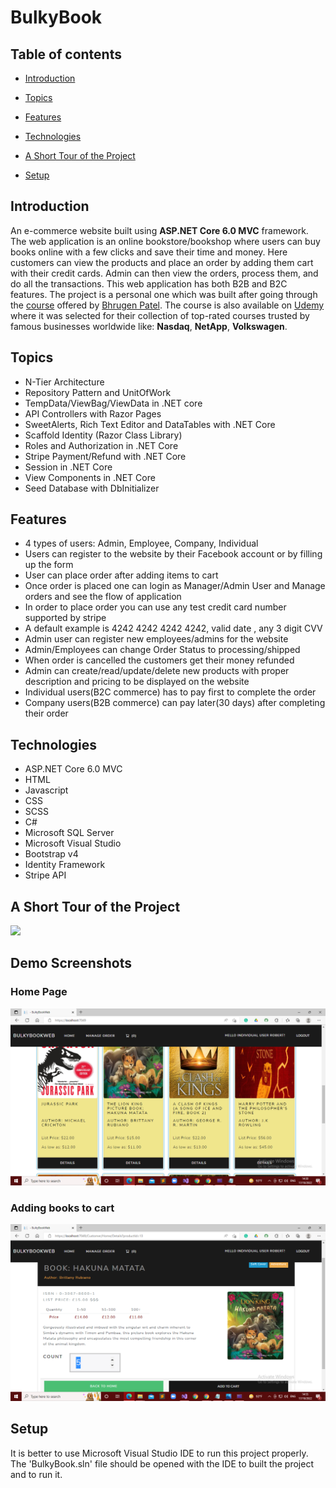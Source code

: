 # BulkyBook

## Table of contents

* [Introduction](#introduction)

* [Topics](#topics) 

* [Features](#features)

* [Technologies](#technologies)

* [A Short Tour of the Project](#a-short-tour-of-the-project)

* [Setup](#setup)

## Introduction

 An e-commerce website built using **ASP.NET Core 6.0 MVC** framework. The web application is an online bookstore/bookshop where users can buy books online with a few clicks and save their time and money. Here customers can view the products and place an order by adding them cart with their credit cards. Admin can then view the orders, process them, and do all the transactions. This web application has both B2B and B2C features. The project is a personal one which was built after going through the [course](https://www.dotnetmastery.com/Home/Details?courseId=9) offered by [Bhrugen Patel](https://github.com/bhrugen). The course is also available on [Udemy](https://www.udemy.com/course/complete-aspnet-core-21-course/?referralCode=0533F3B61F426407BE00) where it was selected for their collection of top-rated courses trusted by famous businesses worldwide like: **Nasdaq**, **NetApp**, **Volkswagen**. 

## Topics 

* N-Tier Architecture
* Repository Pattern and UnitOfWork
* TempData/ViewBag/ViewData in .NET core
* API Controllers with Razor Pages
* SweetAlerts, Rich Text Editor and DataTables with .NET Core
* Scaffold Identity (Razor Class Library) 
* Roles and Authorization in .NET Core
* Stripe Payment/Refund with .NET Core
* Session in .NET Core
* View Components in .NET Core
* Seed Database with DbInitializer

## Features

* 4 types of users: Admin, Employee, Company, Individual
* Users can register to the website by their Facebook account or by filling up the form
* User can place order after adding items to cart
* Once order is placed one can login as Manager/Admin User and Manage orders and see the flow of application
* In order to place order you can use any test credit card number supported by stripe
* A default example is 4242 4242 4242 4242, valid date , any 3 digit CVV
* Admin user can register new employees/admins for the website
* Admin/Employees can change Order Status to processing/shipped
* When order is cancelled the customers get their money refunded
* Admin can create/read/update/delete new products with proper description and pricing to be displayed on the website
* Individual users(B2C commerce) has to pay first to complete the order
* Company users(B2B commerce) can pay later(30 days) after completing their order

 ## Technologies
  * ASP.NET Core 6.0 MVC
  * HTML
  * Javascript
  * CSS
  * SCSS
  * C#
  * Microsoft SQL Server
  * Microsoft Visual Studio
  * Bootstrap v4
  * Identity Framework
  * Stripe API


 ## A Short Tour of the Project
  
<div> 
 
  

 <img src="BulkyBookWeb/wwwroot/images/final_634a0f0e49ae2f00b7916895_644606.gif">

 </div>
 
 
   ## Demo Screenshots
  
<div> 
 
  <h3> Home Page  </h3>

 <img src="BulkyBookWeb/wwwroot/images/Home Page.png">

 </div>


<div>

  <h3>Adding books to cart </h3>
  
<img src="BulkyBookWeb/wwwroot/images/Adding books to cart.png">
 
 </div>
 
 ## Setup
 
It is better to use Microsoft Visual Studio IDE to run this project properly. The 'BulkyBook.sln' file should be opened with the IDE to  built the project and to run it.

